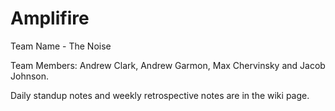 # Amplifire

Team Name - The Noise

Team Members: Andrew Clark, Andrew Garmon, Max Chervinsky and Jacob Johnson.

Daily standup notes and weekly retrospective notes are in the wiki page.
